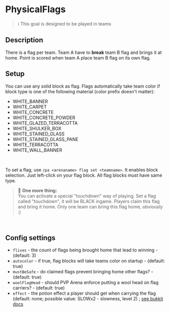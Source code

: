 # PhysicalFlags

> ℹ This goal is designed to be played in teams

## Description

There is a flag per team. Team A have to **break** team B flag and brings it at home.
Point is scored when team A place team B flag on its own flag.

## Setup

You can use any solid block as flag. Flags automatically take team color if block type is one
of the following material (color prefix doesn't matter):

* WHITE_BANNER
* WHITE_CARPET
* WHITE_CONCRETE
* WHITE_CONCRETE_POWDER
* WHITE_GLAZED_TERRACOTTA
* WHITE_SHULKER_BOX
* WHITE_STAINED_GLASS
* WHITE_STAINED_GLASS_PANE
* WHITE_TERRACOTTA
* WHITE_WALL_BANNER

<br>

To set a flag, use `/pa <arenaname> flag set <teamname>`. It enables block selection.
Just left-click on your flag block. All flag blocks must have same type.

> 🚩 **One more thing:**  
You can activate a special "touchdown" way of playing. Set a flag called "touchdown", it will be BLACK ingame. 
Players claim this flag and bring it home. Only one team can bring this flag home, obviously :)

<br>

## Config settings

- `flives` \- the count of flags being brought home that lead to winning - (default: 3)
- `autocolor` \- if true, flag blocks will take teams color on startup - (default: true)
- `mustBeSafe` \- do claimed flags prevent bringing home other flags? \- (default: true)
- `woolFlagHead` \- should PVP Arena enforce putting a wool head on flag carriers? - (default: true)
- `effect` \- the potion effect a player should get when carrying the flag (default: none; possible value: SLOWx2 - 
slowness, level 2) ; [see bukkit docs](https://hub.spigotmc.org/javadocs/spigot/org/bukkit/potion/PotionEffectType.html) 


